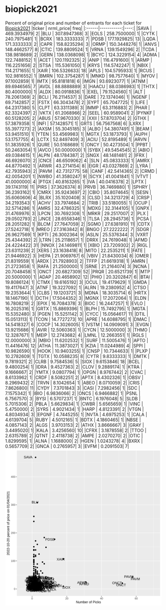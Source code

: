 # biopick2021
Percent of original price and number of entrants for each ticket for [Biopick2021](https://twitter.com/hashtag/Biopick2021)
|ticker |  nrml_price| freq|
|:------|-----------:|----:|
|SAVA   | 469.3934979|    2|
|BLU    | 307.8947368|    3|
|EOLS   | 258.7500000|    1|
|CYTK   | 240.7975481|    1|
|BCRX   | 183.3333333|    7|
|PDSB   | 177.1929825|   13|
|LQDA   | 171.3333333|    2|
|CAPR   | 158.8235294|    3|
|ORMP   | 150.3448276|    1|
|ANVS   | 148.4662577|    8|
|CTIC   | 139.8809524|    1|
|VRNA   | 139.1549296|    2|
|TCDA   | 138.9818689|    2|
|GERN   | 138.0368098|    1|
|BCYC   | 124.3229154|    4|
|ADMA   | 122.7488152|    1|
|ACET   | 120.1192325|    2|
|ANIP   | 116.4791600|    1|
|ARMP   | 116.2251656|    2|
|STSA   | 115.5361050|    1|
|KRYS   | 114.5742247|    1|
|NBIX   | 114.2171655|    1|
|XAIR   | 106.5326633|   18|
|APLS   | 104.5795933|    1|
|RCUS   | 102.9816552|    1|
|BMRN   | 102.3754287|    1|
|MNKD   |  98.7577640|    1|
|MYOV   |  97.1002859|    1|
|IMTX   |  95.8181818|    6|
|IMGN   |  93.6923077|    1|
|ATNM   |  89.6946565|    7|
|AVDL   |  88.8888889|    3|
|HAACU  |  88.0386983|    1|
|THTX   |  80.4000000|    1|
|ALDX   |  80.0918836|    1|
|EXEL   |  79.1524560|    1|
|ALT    |  78.2061369|    2|
|BCLI   |  76.2114537|    3|
|DARE   |  72.1374046|    1|
|NGENF  |  69.7142857|    2|
|FSTX   |  66.3043478|    2|
|EYPT   |  65.7047725|    1|
|LIFE   |  64.2317380|    5|
|CLPT   |  63.3311389|    3|
|IMMP   |  63.3116883|    2|
|PHAR   |  62.3324397|    2|
|VKTX   |  61.2068966|    2|
|SEEL   |  60.9589041|    2|
|PYNKF  |  60.5128205|    2|
|ABUS   |  57.9670330|    3|
|XXII   |  57.8703704|    2|
|GTHX   |  57.3879358|    1|
|INFI   |  57.1428571|    1|
|GRTS   |  56.7567568|    6|
|LXRX   |  55.3977273|    2|
|AXSM   |  55.3045185|    3|
|ALBO   |  54.3807491|    1|
|BEAM   |  53.9451510|    1|
|YTEN   |  53.4569983|    1|
|MGTX   |  53.1873793|    1|
|AUPH   |  53.1757755|    4|
|LCTX   |  52.8497409|    3|
|ACIU   |  52.8195489|    1|
|ARVN   |  51.3835926|    1|
|QURE   |  50.5168689|    1|
|ONCY   |  50.4273504|    1|
|PPBT   |  50.2463054|    1|
|AVCO   |  50.0000000|    1|
|SYBX   |  49.5454545|    2|
|ABIO   |  49.0384615|    1|
|ALPN   |  48.1784387|    2|
|SNGX   |  48.1481481|    2|
|IFRX   |  46.6926070|    2|
|CNCE   |  46.6509062|    4|
|SLN    |  45.0833333|    1|
|AMRX   |  44.8770492|    1|
|ARWR   |  43.2714154|    8|
|EIGR   |  43.0327869|    2|
|LYRA   |  42.7935943|    2|
|PAVM   |  42.7312775|   58|
|CANF   |  42.5414365|    2|
|CRMD   |  42.0054201|    1|
|NWBO   |  41.3580247|    9|
|SCYX   |  41.0041841|    1|
|VTVT   |  41.0000000|    4|
|PTGX   |  40.8163265|    1|
|IVA    |  40.0416378|    2|
|LPTX   |  39.1743119|   11|
|PIRS   |  37.3626374|    8|
|PRVB   |  36.7469880|    1|
|SPHRY  |  36.2393162|    1|
|CMRX   |  35.9243697|    2|
|CBIO   |  35.8074645|    1|
|SESN   |  35.6060606|    4|
|BLRX   |  35.1020408|    3|
|CLSD   |  34.3213729|    4|
|CRSP   |  34.2193543|    1|
|ACHV   |  33.7974684|    2|
|TRIB   |  33.5180055|    1|
|OCUP   |  32.5714286|    1|
|AMRS   |  32.4786325|    1|
|MDXG   |  32.3144105|    1|
|GNPX   |  31.4769976|    3|
|LPCN   |  30.7692308|    1|
|MRKR   |  29.2517007|    2|
|PLX    |  29.0502793|    2|
|JNCE   |  28.6558346|    1|
|TLSA   |  28.2945736|    1|
|PCSA   |  28.2051282|    1|
|BLCM   |  27.7647059|    2|
|SGMO   |  27.6381910|   11|
|CDTX   |  27.5242718|    1|
|MREO   |  27.3163842|    8|
|BNGO   |  27.2222222|    7|
|SDGR   |  26.9627569|    1|
|KPTI   |  26.3002364|    9|
|ASLN   |  25.5376344|    3|
|VXRT   |  25.4344392|    2|
|LTRN   |  25.2118657|    1|
|DRRX   |  24.7619048|    1|
|AFMD   |  24.4224422|   31|
|NNOX   |  24.1469811|    1|
|XBIO   |  23.7209302|    2|
|RIGL   |  23.6311239|    2|
|XERS   |  23.1638418|    8|
|MITO   |  22.2535211|    1|
|FATE   |  21.9446922|    3|
|HEPA   |  21.9069767|    6|
|VBIV   |  21.8430034|    8|
|OMER   |  21.8319559|    1|
|ARDX   |  21.7928903|    2|
|TFFP   |  21.6619318|    1|
|AMRN   |  21.2723658|    1|
|RAFA   |  21.2500000|    1|
|SRNE   |  21.2164074|    3|
|NCNA   |  20.7048458|    1|
|ONCT   |  20.6827309|   52|
|PRQR   |  20.6521739|    1|
|MTP    |  20.5000000|    1|
|ADAP   |  20.4658902|   12|
|PHIO   |  20.3202847|    6|
|BTAI   |  19.8086124|    1|
|CTMX   |  19.6165192|    3|
|OCUL   |  19.4179629|    1|
|GMDA   |  19.4117647|    3|
|ATNF   |  19.3227092|    1|
|ALRN   |  19.2380952|    4|
|CTSO   |  19.2353644|    1|
|CLBS   |  19.1203721|    3|
|MDNA   |  18.3035714|    6|
|HRTX   |  18.1467190|    1|
|DCTH   |  17.5044352|    3|
|MGNX   |  17.2072064|    1|
|ELDN   |  16.7808219|    2|
|EPIX   |  16.7084378|    3|
|BIOC   |  16.2447257|    1|
|EVLO   |  16.2025316|    1|
|GRTX   |  15.8869396|    1|
|BLPH   |  15.7492795|    1|
|MGTA   |  15.5352480|    3|
|PGEN   |  15.5251142|    3|
|CYCC   |  15.0564617|   11|
|DTIL   |  15.0513113|    1|
|TCON   |  14.7727273|   10|
|APRE   |  14.6088795|    1|
|DMAC   |  14.5418327|    6|
|COCP   |  14.3026005|    1|
|VSTM   |  14.0909091|    3|
|EVGN   |  13.9215686|    1|
|AVIR   |  12.5060363|    1|
|CYCN   |  12.5000000|    3|
|THMO   |  12.3287671|    1|
|MEIP   |  12.2743682|    4|
|LMNL   |  12.2663551|    1|
|RGLS   |  12.0000000|    3|
|MBIO   |  11.6202532|    1|
|SURF   |  11.5005476|    1|
|APTO   |  11.4416476|   12|
|ATHA   |  11.3873027|    1|
|KZIA   |  11.0244989|    4|
|SPPI   |  10.9826590|    1|
|HOOK   |  10.9403255|    1|
|CNSP   |  10.7344633|    1|
|PLXP   |  10.2782609|    1|
|TGTX   |  10.0588235|    8|
|CYTR   |   9.8333333|    1|
|DMTK   |   9.7819321|    2|
|CLRB   |   9.7584536|    5|
|SIOX   |   9.6153846|   18|
|BCEL   |   9.4800254|    1|
|IDRA   |   9.4527363|    2|
|CLOV   |   9.2889174|    1|
|KTRA   |   9.1666667|    2|
|YMTX   |   9.0807794|    1|
|OPGN   |   8.9767442|    2|
|CVAC   |   8.6133962|    1|
|CRDF   |   8.5082251|    2|
|APTX   |   8.4302326|    1|
|OBSV   |   8.2969432|    2|
|TRVN   |   8.1042654|    1|
|ABEO   |   8.0710059|    2|
|CRIS   |   7.8626800|   11|
|CYDY   |   7.3701843|    3|
|CASI   |   7.2982456|    1|
|SDC    |   7.1575342|    1|
|IBIO   |   6.9836066|    2|
|ONCS   |   6.9466882|    1|
|PSNL   |   6.7567570|    3|
|BYSI   |   6.5707237|    1|
|BNTC   |   6.1976048|    5|
|SLDB   |   5.7015306|    2|
|PBLA   |   5.6629834|    1|
|CWBR   |   5.6565659|    1|
|VINC   |   5.4750000|    2|
|SYRS   |   4.9021434|    1|
|HARP   |   4.8123391|    2|
|VTGN   |   4.8034934|    3|
|EPGNF  |   4.7445255|    1|
|NVTA   |   4.6975253|    1|
|CALA   |   4.6139704|    5|
|RUBY   |   4.5012165|    1|
|BDTX   |   4.1860465|    1|
|NBSE   |   4.0857143|    2|
|ALGS   |   3.9703153|    2|
|ATHX   |   3.8666667|    3|
|GRAY   |   3.4495020|    1|
|KALA   |   3.4256560|   10|
|CFRX   |   3.1878558|    2|
|TTOO   |   2.6315789|    2|
|QTNT   |   2.4118738|    2|
|AMPE   |   2.0270270|    2|
|OTIC   |   1.8299595|    1|
|ALNA   |   1.1688000|    2|
|HGEN   |   1.0243278|    4|
|BXRX   |   0.5657709|    2|
|GNCA   |   0.2765957|    3|
|EVFM   |   0.2091503|    7|
![retvspicks](biopicks.png?raw=true)

